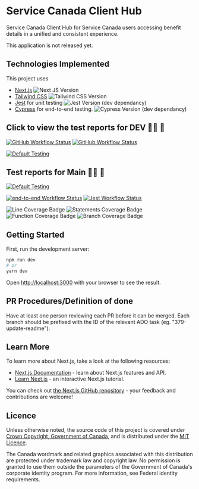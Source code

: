 # Service Canada Client Hub

Service Canada Client Hub for Service Canada users accessing benefit details in a unified and consistent experience.

This application is not released yet.

## Technologies Implemented

This project uses

- [Next.js](https://nextjs.org/) ![Next JS Version](https://img.shields.io/github/package-json/dependency-version/DTS-STN/secure-client-hub/next)
- [Tailwind CSS](https://tailwindcss.com/) ![Tailwind CSS Version](https://img.shields.io/github/package-json/dependency-version/DTS-STN/secure-client-hub/dev/tailwindcss)
- [Jest](https://jestjs.io/) for unit testing ![Jest Version (dev dependancy)](https://img.shields.io/github/package-json/dependency-version/DTS-STN/secure-client-hub/dev/jest)
- [Cypress](https://www.cypress.io/) for end-to-end testing. ![Cypress Version (dev dependancy)](https://img.shields.io/github/package-json/dependency-version/DTS-STN/secure-client-hub/dev/cypress)

## Click to view the test reports for DEV 👩‍🔬 🧪

[![GitHub Workflow Status](https://github.com/DTS-STN/secure-client-hub/actions/workflows/default-tests.yml/badge.svg?branch=dev&label=E2E%20tests)](https://dts-stn.github.io/secure-client-hub/dev/e2e-test-report/)
[![GitHub Workflow Status](https://img.shields.io/github/actions/workflow/status/DTS-STN/secure-client-hub/default-tests.yml?event=push&label=Unit%20tests)](https://dts-stn.github.io/secure-client-hub/dev/unit-test-results/lcov-report/)

[![Default Testing](https://github.com/DTS-STN/secure-client-hub/actions/workflows/default-tests.yml/badge.svg?branch=dev)](https://github.com/DTS-STN/secure-client-hub/actions/workflows/default-tests.yml)

## Test reports for Main 👩‍🔬 🧪

[![Default Testing](https://github.com/DTS-STN/secure-client-hub/actions/workflows/default-tests.yml/badge.svg?branch=main)](https://github.com/DTS-STN/secure-client-hub/actions/workflows/default-tests.yml)

[![end-to-end Workflow Status](https://img.shields.io/github/actions/workflow/status/DTS-STN/secure-client-hub/default-tests.yml?branch=main&label=E2E)](https://dts-stn.github.io/secure-client-hub/main/e2e-test-report/)
[![Jest Workflow Status](https://img.shields.io/github/actions/workflow/status/DTS-STN/secure-client-hub/default-tests.yml?branch=main&label=Jest)](https://dts-stn.github.io/secure-client-hub/main/unit-test-results/lcov-report/)

![Line Coverage Badge](https://img.shields.io/badge/dynamic/json?label=Line%20Coverage&query=%24.total.lines.pct&suffix=%25&url=https%3A%2F%2Fdts-stn.github.io%2Fsecure-client-hub%2Fmain%2Funit-test-results%2Fcoverage-summary.json)
![Statements Coverage Badge](https://img.shields.io/badge/dynamic/json?label=Statement%20Coverage&query=%24.total.statements.pct&suffix=%25&url=https%3A%2F%2Fdts-stn.github.io%2Fsecure-client-hub%2Fmain%2Funit-test-results%2Fcoverage-summary.json)
![Function Coverage Badge](https://img.shields.io/badge/dynamic/json?label=Function%20Coverage&query=%24.total.functions.pct&suffix=%25&url=https%3A%2F%2Fdts-stn.github.io%2Fsecure-client-hub%2Fmain%2Funit-test-results%2Fcoverage-summary.json)
![Branch Coverage Badge](https://img.shields.io/badge/dynamic/json?label=Branch%20Coverage&query=%24.total.branches.pct&suffix=%25&url=https%3A%2F%2Fdts-stn.github.io%2Fsecure-client-hub%2Fmain%2Funit-test-results%2Fcoverage-summary.json)

## Getting Started

First, run the development server:

```bash
npm run dev
# or
yarn dev
```

Open [http://localhost:3000](http://localhost:3000) with your browser to see the result.

## PR Procedures/Definition of done

Have at least one person reviewing each PR before it can be merged.
Each branch should be prefixed with the ID of the relevant ADO task (eg. "379-update-readme").

## Learn More

To learn more about Next.js, take a look at the following resources:

- [Next.js Documentation](https://nextjs.org/docs) - learn about Next.js features and API.
- [Learn Next.js](https://nextjs.org/learn) - an interactive Next.js tutorial.

You can check out [the Next.js GitHub repository](https://github.com/vercel/next.js/) - your feedback and contributions are welcome!

## Licence

Unless otherwise noted, the source code of this project is covered under [Crown Copyright, Government of Canada](https://www.canada.ca/en/canadian-heritage/services/crown-copyright-request.html), and is distributed under the [MIT Licence](../LICENSE).

The Canada wordmark and related graphics associated with this distribution are protected under trademark law and copyright law.
No permission is granted to use them outside the parameters of the Government of Canada's corporate identity program.
For more information, see Federal identity requirements.
